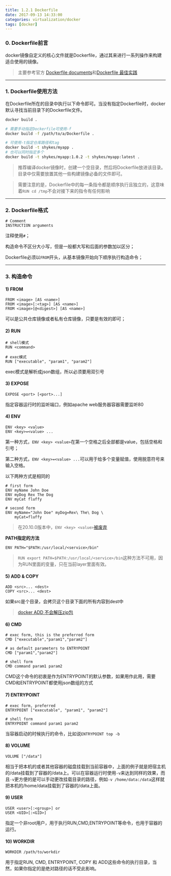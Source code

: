 ```yaml
---
title: 1.2.1 Dockerfile
date: 2017-09-13 14:33:00
categories: virtualization/docker
tags: [docker]
---
```


### 0. Dockerfile前言
docker镜像自定义的核心文件就是Dockerfile，通过其来进行一系列操作来构建适合使用的镜像。
> 主要参考官方 [Dockerfile documents](https://docs.docker.com/engine/reference/builder/)和[Dockerfile 最佳实践](https://docs.docker.com/engine/userguide/eng-image/dockerfile_best-practices/)

---

### 1. Dockerfile使用方法
在Dockerfile所在的目录中执行以下命令即可。当没有指定Dockerfile时，docker默认寻找当前目录下的Dockerfile文件。
``` bash
docker build .

# 需要手动指定Dockerfile可使用-f
docker build -f /path/to/a/Dockerfile .

# 可使用-t指定仓库路径和tag
docker build -t shykes/myapp .
# 也可以同时指定多个
docker build -t shykes/myapp:1.0.2 -t shykes/myapp:latest .
```
> 推荐编译docker镜像时，创建一个空目录，然后将Dockerfile放进该目录。目录中仅需要放置其他一些构建镜像必备的文件即可。

> 需要注意的是，Dockerfile中的每一条指令都是顺序执行且独立的，这意味着`RUN cd /tmp`不会对接下来的指令有任何影响

---

### 2. Dockerfile格式
```
# Comment
INSTRUCTION arguments
```
注释使用`#`；

构造命令不区分大小写，但是一般都大写和后面的参数加以区分；

Dockerfile必须以`FROM`开头，从基本镜像开始向下顺序执行构造命令；

---

### 3. 构造命令
#### 1) FROM
```
FROM <image> [AS <name>]
FROM <image>[:<tag>] [AS <name>]
FROM <image>[@<digest>] [AS <name>]
```
<image>可以是公共仓库镜像或者私有仓库镜像，只要是有效的即可；
#### 2) RUN
```
# shell模式
RUN <command>

# exec模式
RUN ["executable", "param1", "param2"]
```
exec模式是解析成json数组，所以必须要用双引号
#### 3) EXPOSE
```
EXPOSE <port> [<port>...]
```
指定容器运行时的监听端口，例如apache web服务器容器需要监听80
#### 4) ENV
```
ENV <key> <value>
ENV <key>=<value> ...
```
第一种方式，`ENV <key> <value>`在第一个空格之后全部都是value，包括空格和引号；

第二种方式，`ENV <key>=<value> ...`可以用于给多个变量赋值，使用脱意符号来输入空格。

以下两种方式是相同的
```
# first form
ENV myName John Doe
ENV myDog Rex The Dog
ENV myCat fluffy

# second form
ENV myName="John Doe" myDog=Rex\ The\ Dog \
    myCat=fluffy
```
> 在20.10.0版本中，`ENV <key> <value>`[被废弃](https://docs.docker.com/engine/release-notes/#20100)

**PATH指定的方法**
```
ENV PATH="$PATH:/usr/local/<service>/bin"
```
> `RUN export PATH=$PATH:/usr/local/<service>/bin`这种方法不可用，因为RUN里面的变量，只在当前layer里面有效。

#### 5) ADD & COPY
```
ADD <src>... <dest>
COPY <src>... <dest>
```
如果src是个目录，会拷贝这个目录下面的所有内容到dest中

> [docker ADD 不会解压zip包](https://github.com/moby/moby/issues/15036)

#### 6) CMD
```
# exec form, this is the preferred form
CMD ["executable","param1","param2"]

# as default parameters to ENTRYPOINT
CMD ["param1","param2"]

# shell form
CMD command param1 param2
```
CMD这个命令的初衷是作为ENTRYPOINT的默认参数，如果用作此用，需要CMD和ENTRYPOINT都使用json数组的方式
#### 7) ENTRYPOINT
```
# exec form, preferred
ENTRYPOINT ["executable", "param1", "param2"]

# shell form
ENTRYPOINT command param1 param2
```
当容器启动的时候执行的命令，比如说`ENTRYPOINT top -b`
#### 8) VOLUME
```
VOLUME ["/data"]
```
相当于把本机的或者其他容器的磁盘挂载到当前容器中，上面的例子就是把宿主机的/data挂载到了容器的/data上。可以在容器运行时使用`-v`来达到同样的效果，而且`-v`更方便的是可以手动更改挂载目录的路径，例如`-v /home/data:/data`这样就把本机的/home/data挂载到了容器的/data上面。
#### 9) USER
```
USER <user>[:<group>] or
USER <UID>[:<GID>]
```
指定一个非root用户，用于执行RUN,CMD,ENTRYPOINT等命令，也用于容器的运行。
#### 10) WORKDIR
```
WORKDIR /path/to/workdir
```
用于指定RUN, CMD, ENTRYPOINT, COPY 和 ADD这些命令的执行目录，当然，如果你指定的是绝对路径的话不受此影响。
